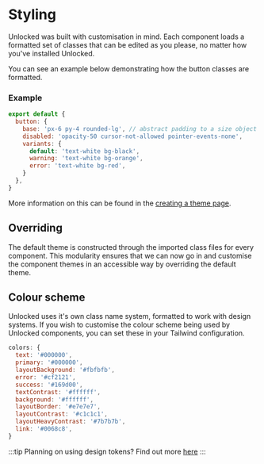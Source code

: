 # Styling

Unlocked was built with customisation in mind. Each component loads a formatted set of classes that can be edited as you please, no matter how you've installed Unlocked.

You can see an example below demonstrating how the button classes are formatted.

### Example

```js
export default { 
  button: {
    base: 'px-6 py-4 rounded-lg', // abstract padding to a size object
    disabled: 'opacity-50 cursor-not-allowed pointer-events-none',
    variants: {
      default: 'text-white bg-black',
      warning: 'text-white bg-orange',
      error: 'text-white bg-red',
    }
  },
}
```

More information on this can be found in the [creating a theme page]('/styles/creating-a-theme').

## Overriding

The default theme is constructed through the imported class files for every component. This modularity ensures that we can now go in and customise the component themes in an accessible way by overriding the default theme.

## Colour scheme 
Unlocked uses it's own class name system, formatted to work with design systems. If you wish to customise the colour scheme being used by Unlocked components, you can set these in your Tailwind configuration. 

```js
colors: {
  text: '#000000',
  primary: '#000000',
  layoutBackground: '#fbfbfb',
  error: '#cf2121',
  success: '#169d00',
  textContrast: '#ffffff',
  background: '#ffffff',
  layoutBorder: '#e7e7e7',
  layoutContrast: '#c1c1c1',
  layoutHeavyContrast: '#7b7b7b',
  link: '#0068c8',
}
```

:::tip 
Planning on using design tokens? Find out more [here]('/styles/design-tokens')
:::
